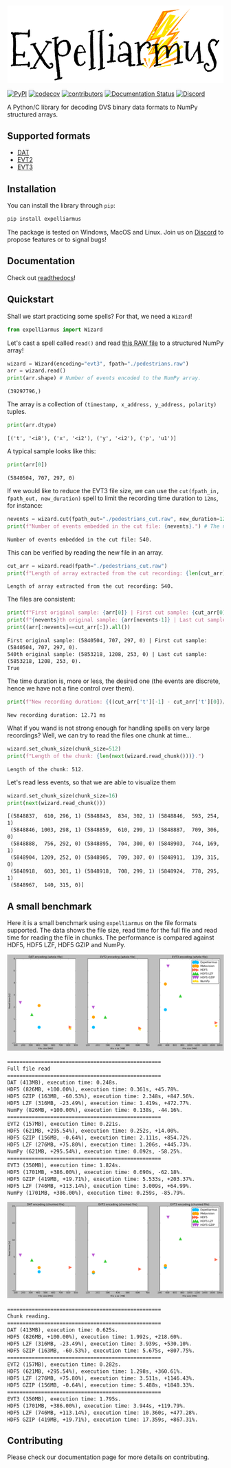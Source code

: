 ![expelliarmus](docs/_static/Logo.png)

[![PyPI](https://img.shields.io/pypi/v/expelliarmus)](https://pypi.org/project/expelliarmus/)
[![codecov](https://codecov.io/gh/fabhertz95/expelliarmus/branch/develop/graph/badge.svg?token=Q0BMYGUSZQ)](https://codecov.io/gh/fabhertz95/expelliarmus)
[![contributors](https://img.shields.io/github/contributors-anon/fabhertz95/expelliarmus)](https://github.com/fabhertz95/expelliarmus/pulse)
[![Documentation Status](https://readthedocs.org/projects/expelliarmus/badge/?version=latest)](https://expelliarmus.readthedocs.io/en/latest/?badge=latest)
[![Discord](https://img.shields.io/discord/852094154188259338)](https://discord.gg/JParSCNe5k)


A Python/C library for decoding DVS binary data formats to NumPy structured arrays.

## Supported formats
- [DAT](https://docs.prophesee.ai/stable/data/file_formats/dat.html)
- [EVT2](https://docs.prophesee.ai/stable/data/encoding_formats/evt2.html)
- [EVT3](https://docs.prophesee.ai/stable/data/encoding_formats/evt3.html)

## Installation 
You can install the library through `pip`:
```bash
pip install expelliarmus 
```

The package is tested on Windows, MacOS and Linux. Join us on [Discord](https://discord.gg/JParSCNe5k) to propose features or to signal bugs!

## Documentation
Check out [readthedocs](https://expelliarmus.readthedocs.io)!

## Quickstart
Shall we start practicing some spells? For that, we need a `Wizard`!


```python
from expelliarmus import Wizard
```

Let's cast a spell called `read()` and read [this RAW file](https://dataset.prophesee.ai/index.php/s/fB7xvMpE136yakl/download) to a structured NumPy array! 

```python
wizard = Wizard(encoding="evt3", fpath="./pedestrians.raw")
arr = wizard.read()
print(arr.shape) # Number of events encoded to the NumPy array.
```

    (39297796,)


The array is a collection of `(timestamp, x_address, y_address, polarity)` tuples. 


```python
print(arr.dtype)
```

    [('t', '<i8'), ('x', '<i2'), ('y', '<i2'), ('p', 'u1')]


A typical sample looks like this:


```python
print(arr[0])
```

    (5840504, 707, 297, 0)


If we would like to reduce the EVT3 file size, we can use the `cut(fpath_in, fpath_out, new_duration)` spell to limit the recording time duration to `12ms`, for instance:


```python
nevents = wizard.cut(fpath_out="./pedestrians_cut.raw", new_duration=12)
print(f"Number of events embedded in the cut file: {nevents}.") # The number of events embedded in the output file.
```

    Number of events embedded in the cut file: 540.


This can be verified by reading the new file in an array.


```python
cut_arr = wizard.read(fpath="./pedestrians_cut.raw")
print(f"Length of array extracted from the cut recording: {len(cut_arr)}.")
```

    Length of array extracted from the cut recording: 540.


The files are consistent:


```python
print(f"First original sample: {arr[0]} | First cut sample: {cut_arr[0]}.")
print(f"{nevents}th original sample: {arr[nevents-1]} | Last cut sample: {cut_arr[-1]}.")
print((arr[:nevents]==cut_arr[:]).all())
```

    First original sample: (5840504, 707, 297, 0) | First cut sample: (5840504, 707, 297, 0).
    540th original sample: (5853218, 1208, 253, 0) | Last cut sample: (5853218, 1208, 253, 0).
    True


The time duration is, more or less, the desired one (the events are discrete, hence we have not a fine control over them).


```python
print(f"New recording duration: {((cut_arr['t'][-1] - cut_arr['t'][0])/1000):.2f} ms") 
```

    New recording duration: 12.71 ms


What if you wand is not strong enough for handling spells on very large recordings? Well, we can try to read the files one chunk at time...


```python
wizard.set_chunk_size(chunk_size=512)
print(f"Length of the chunk: {len(next(wizard.read_chunk()))}.")
```

    Length of the chunk: 512.


Let's read less events, so that we are able to visualize them


```python
wizard.set_chunk_size(chunk_size=16)
print(next(wizard.read_chunk()))
```

    [(5848837,  610, 296, 1) (5848843,  834, 302, 1) (5848846,  593, 254, 1)
     (5848846, 1003, 298, 1) (5848859,  610, 299, 1) (5848887,  709, 306, 0)
     (5848888,  756, 292, 0) (5848895,  704, 300, 0) (5848903,  744, 169, 1)
     (5848904, 1209, 252, 0) (5848905,  709, 307, 0) (5848911,  139, 315, 0)
     (5848918,  603, 301, 1) (5848918,  708, 299, 1) (5848924,  778, 295, 1)
     (5848967,  140, 315, 0)]

## A small benchmark

Here it is a small benchmark using `expelliarmus` on the file formats supported. The data shows the file size, read time for the full file and read time for reading the file in chunks. The performance is compared against HDF5, HDF5 LZF, HDF5 GZIP and NumPy.

![full_read](images/full_read.png)

    ==================================================
    Full file read
    ==================================================
    DAT (413MB), execution time: 0.248s.
    HDF5 (826MB, +100.00%), execution time: 0.361s, +45.78%.
    HDF5 GZIP (163MB, -60.53%), execution time: 2.348s, +847.56%.
    HDF5 LZF (316MB, -23.49%), execution time: 1.419s, +472.77%.
    NumPy (826MB, +100.00%), execution time: 0.138s, -44.16%.
    ==================================================
    EVT2 (157MB), execution time: 0.221s.
    HDF5 (621MB, +295.54%), execution time: 0.252s, +14.00%.
    HDF5 GZIP (156MB, -0.64%), execution time: 2.111s, +854.72%.
    HDF5 LZF (276MB, +75.80%), execution time: 1.206s, +445.73%.
    NumPy (621MB, +295.54%), execution time: 0.092s, -58.25%.
    ==================================================
    EVT3 (350MB), execution time: 1.824s.
    HDF5 (1701MB, +386.00%), execution time: 0.690s, -62.18%.
    HDF5 GZIP (419MB, +19.71%), execution time: 5.533s, +203.37%.
    HDF5 LZF (746MB, +113.14%), execution time: 3.009s, +64.99%.
    NumPy (1701MB, +386.00%), execution time: 0.259s, -85.79%.


![chunk_read](images/chunk_read.png)


    ==================================================
    Chunk reading.
    ==================================================
    DAT (413MB), execution time: 0.625s.
    HDF5 (826MB, +100.00%), execution time: 1.992s, +218.60%.
    HDF5 LZF (316MB, -23.49%), execution time: 3.939s, +530.10%.
    HDF5 GZIP (163MB, -60.53%), execution time: 5.675s, +807.75%.
    ==================================================
    EVT2 (157MB), execution time: 0.282s.
    HDF5 (621MB, +295.54%), execution time: 1.298s, +360.61%.
    HDF5 LZF (276MB, +75.80%), execution time: 3.511s, +1146.43%.
    HDF5 GZIP (156MB, -0.64%), execution time: 5.488s, +1848.33%.
    ==================================================
    EVT3 (350MB), execution time: 1.795s.
    HDF5 (1701MB, +386.00%), execution time: 3.944s, +119.79%.
    HDF5 LZF (746MB, +113.14%), execution time: 10.360s, +477.28%.
    HDF5 GZIP (419MB, +19.71%), execution time: 17.359s, +867.31%.

## Contributing
Please check our documentation page for more details on contributing.
